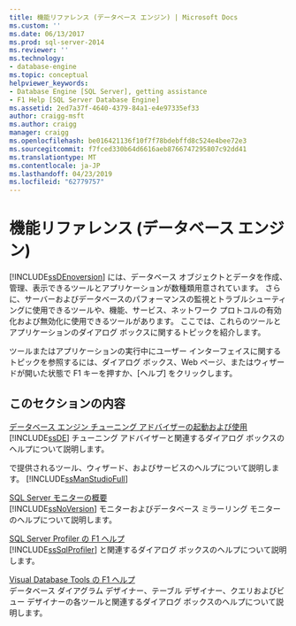 ```yaml
---
title: 機能リファレンス (データベース エンジン) | Microsoft Docs
ms.custom: ''
ms.date: 06/13/2017
ms.prod: sql-server-2014
ms.reviewer: ''
ms.technology:
- database-engine
ms.topic: conceptual
helpviewer_keywords:
- Database Engine [SQL Server], getting assistance
- F1 Help [SQL Server Database Engine]
ms.assetid: 2ed7a37f-4640-4379-84a1-e4e97335ef33
author: craigg-msft
ms.author: craigg
manager: craigg
ms.openlocfilehash: be016421136f10f7f78bdebffd8c524e4bee72e3
ms.sourcegitcommit: f7fced330b64d6616aeb8766747295807c92dd41
ms.translationtype: MT
ms.contentlocale: ja-JP
ms.lasthandoff: 04/23/2019
ms.locfileid: "62779757"
---
```

# <a name="feature-reference-database-engine"></a>機能リファレンス (データベース エンジン)
  [!INCLUDE[ssDEnoversion](../includes/ssdenoversion-md.md)] には、データベース オブジェクトとデータを作成、管理、表示できるツールとアプリケーションが数種類用意されています。 さらに、サーバーおよびデータベースのパフォーマンスの監視とトラブルシューティングに使用できるツールや、機能、サービス、ネットワーク プロトコルの有効化および無効化に使用できるツールがあります。 ここでは、これらのツールとアプリケーションのダイアログ ボックスに関するトピックを紹介します。  
  
 ツールまたはアプリケーションの実行中にユーザー インターフェイスに関するトピックを参照するには、ダイアログ ボックス、Web ページ、またはウィザードが開いた状態で F1 キーを押すか、[ヘルプ] をクリックします。  
  
## <a name="in-this-section"></a>このセクションの内容  
 [データベース エンジン チューニング アドバイザーの起動および使用](../relational-databases/performance/database-engine-tuning-advisor.md)  
 [!INCLUDE[ssDE](../includes/ssde-md.md)] チューニング アドバイザーと関連するダイアログ ボックスのヘルプについて説明します。  
  
 で提供されるツール、ウィザード、およびサービスのヘルプについて説明します。 [!INCLUDE[ssManStudioFull](../includes/ssmanstudiofull-md.md)]  
  
 [SQL Server モニターの概要](configure-windows/sql-server-monitor-overview.md)  
 [!INCLUDE[ssNoVersion](../includes/ssnoversion-md.md)] モニターおよびデータベース ミラーリング モニターのヘルプについて説明します。  
  
 [SQL Server Profiler の F1 ヘルプ](../tools/sql-server-profiler/sql-server-profiler-f1-help.md)  
 [!INCLUDE[ssSqlProfiler](../includes/sssqlprofiler-md.md)] と関連するダイアログ ボックスのヘルプについて説明します。  
  
 [Visual Database Tools の F1 ヘルプ](../ssms/visual-db-tools/visual-database-tools-f1-help.md)  
 データベース ダイアグラム デザイナー、テーブル デザイナー、クエリおよびビュー デザイナーの各ツールと関連するダイアログ ボックスのヘルプについて説明します。  
  
  
